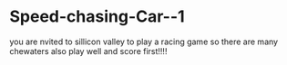 # Speed-chasing-Car--1
you are nvited to sillicon valley to play a racing game so there are many chewaters also play well and score first!!!!
